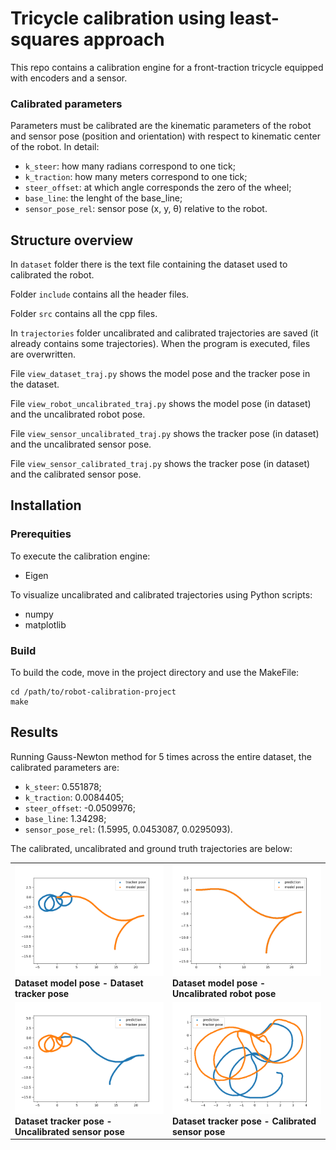 # Tricycle calibration using least-squares approach
This repo contains a calibration engine for a front-traction tricycle equipped with encoders and a sensor. 

### Calibrated parameters
Parameters must be calibrated are the kinematic parameters of the robot and 
sensor pose (position and orientation) with respect to kinematic center of the robot.
In detail:
- `k_steer`: how many radians correspond to one tick;
- `k_traction`: how many meters correspond to one tick;
- `steer_offset`: at which angle corresponds the zero of the wheel;
-	`base_line`: the lenght of the base_line;
-	`sensor_pose_rel`: sensor pose (x, y, &theta;) relative to the robot.

## Structure overview
In `dataset` folder there is the text file containing the dataset used to calibrated the robot.

Folder `include` contains all the header files.

Folder `src` contains all the cpp files.

In `trajectories` folder uncalibrated and calibrated trajectories are saved (it already contains some
trajectories). When the program is executed, files are overwritten.

File `view_dataset_traj.py` shows the model pose and the tracker pose in the dataset.

File `view_robot_uncalibrated_traj.py` shows the model pose (in dataset) and the uncalibrated robot pose.

File `view_sensor_uncalibrated_traj.py` shows the tracker pose (in dataset) and the uncalibrated sensor pose.

File `view_sensor_calibrated_traj.py` shows the tracker pose (in dataset) and the calibrated sensor pose.

## Installation
### Prerequities
To execute the calibration engine:
- Eigen

To visualize uncalibrated and calibrated trajectories using Python scripts:
- numpy
- matplotlib

### Build
To build the code, move in the project directory and use the MakeFile:
```
cd /path/to/robot-calibration-project
make
```

## Results
Running Gauss-Newton method for 5 times across the entire dataset, the calibrated parameters are:
- `k_steer`: 0.551878;
- `k_traction`: 0.0084405;
- `steer_offset`: -0.0509976;
-	`base_line`: 1.34298;
-	`sensor_pose_rel`: (1.5995, 0.0453087, 0.0295093).

The calibrated, uncalibrated and ground truth trajectories are below:

<table>
  <tr>
    <td><img src="https://github.com/FlavioFoxes/robot-calibration-project/blob/main/assets/dataset.png" alt="Dataset"><br><strong>Dataset model pose - Dataset tracker pose</strong></td>
    <td><img src="https://github.com/FlavioFoxes/robot-calibration-project/blob/main/assets/uncalibrated_robot.png" alt="Uncalibrated Robot"><br><strong>Dataset model pose - Uncalibrated robot pose</strong></td>
  </tr>
  <tr>
    <td><img src="https://github.com/FlavioFoxes/robot-calibration-project/blob/main/assets/uncalibrated_sensor.png" alt="Uncalibrated Sensor"><br><strong>Dataset tracker pose - Uncalibrated sensor pose</strong></td>
    <td><img src="https://github.com/FlavioFoxes/robot-calibration-project/blob/main/assets/calibrated_sensor.png" alt="Calibrated Sensor"><br><strong>Dataset tracker pose - Calibrated sensor pose</strong></td>
  </tr>
</table>
